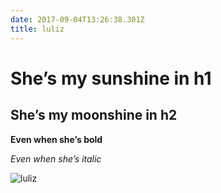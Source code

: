 ```yaml
---
date: 2017-09-04T13:26:38.301Z
title: luliz
---
```

# She’s my sunshine in h1

## She’s my moonshine in h2

**Even when she’s bold**

*Even when she’s italic*

![luliz](/img/uploads/13055292_10209371196142771_7344887154011763837_n.jpg)




